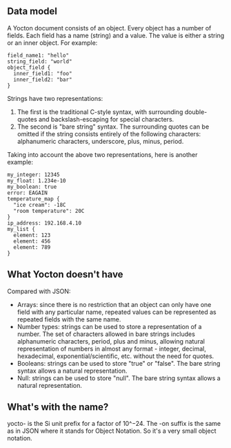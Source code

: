 
## Data model

A Yocton document consists of an object. Every object has a number of fields.
Each field has a name (string) and a value. The value is either a string or
an inner object. For example:
```
field_name1: "hello"
string_field: "world"
object_field {
  inner_field1: "foo"
  inner_field2: "bar"
}
```
Strings have two representations:

1. The first is the traditional C-style syntax, with surrounding double-quotes
   and backslash-escaping for special characters.
1. The second is "bare string" syntax. The surrounding quotes can be omitted
   if the string consists entirely of the following characters: alphanumeric
   characters, underscore, plus, minus, period.

Taking into account the above two representations, here is another example:
```
my_integer: 12345
my_float: 1.234e-10
my_boolean: true
error: EAGAIN
temperature_map {
  "ice cream": -18C
  "room temperature": 20C
}
ip_address: 192.168.4.10
my_list {
  element: 123
  element: 456
  element: 789
}
```

## What Yocton doesn't have

Compared with JSON:

* Arrays: since there is no restriction that an object can only have one field
  with any particular name, repeated values can be represented as repeated
  fields with the same name.
* Number types: strings can be used to store a representation of a number.
  The set of characters allowed in bare strings includes alphanumeric
  characters, period, plus and minus, allowing natural representation of
  numbers in almost any format - integer, decimal, hexadecimal,
  exponential/scientific, etc. without the need for quotes.
* Booleans: strings can be used to store "true" or "false". The bare string
  syntax allows a natural representation.
* Null: strings can be used to store "null". The bare string syntax allows a
  natural representation.

## What's with the name?

yocto- is the Si unit prefix for a factor of 10^−24. The -on suffix is the
same as in JSON where it stands for Object Notation. So it's a very small
object notation.

